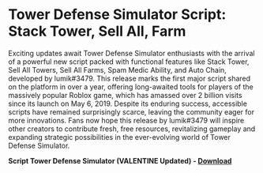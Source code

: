 <h1>Tower Defense Simulator Script: Stack Tower, Sell All, Farm</h1>

Exciting updates await Tower Defense Simulator enthusiasts with the arrival of a powerful new script packed with functional features like Stack Tower, Sell All Towers, Sell All Farms, Spam Medic Ability, and Auto Chain, developed by lumik#3479. This release marks the first major script shared on the platform in over a year, offering long-awaited tools for players of the massively popular Roblox game, which has amassed over 2 billion visits since its launch on May 6, 2019. Despite its enduring success, accessible scripts have remained surprisingly scarce, leaving the community eager for more innovations. Fans now hope this release by lumik#3479 will inspire other creators to contribute fresh, free resources, revitalizing gameplay and expanding strategic possibilities in the ever-evolving world of Tower Defense Simulator.

**Script Tower Defense Simulator (VALENTINE Updated) - [Download](https://www.dlgram.com/public/files/api.php?shortened=jU7mnX)**


